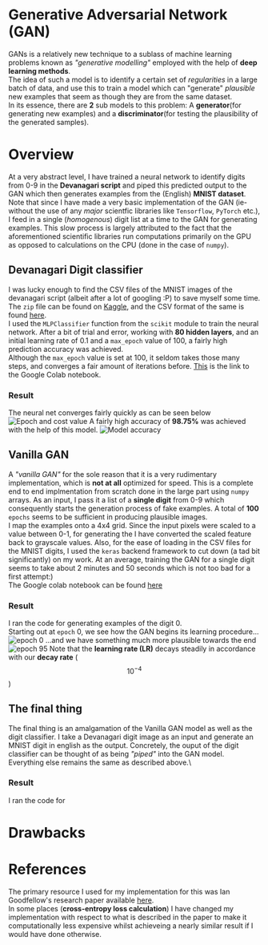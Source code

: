# Generative Adversarial Network (GAN)
GANs is a relatively new technique to a sublass of machine learning problems known as *"generative modelling"* employed with the help of **deep learning methods**.\
The idea of such a model is to identify a certain set of *regularities* in a large batch of data, and use this to train a model which can "generate" *plausible* new examples that seem as though they are from the same dataset.\
In its essence, there are **2** sub models to this problem: A **generator**(for generating new examples) and a **discriminator**(for testing the plausibility of the generated samples).

# Overview
At a very abstract level, I have trained a neural network to identify digits from 0-9 in the **Devanagari script** and piped this predicted output to the GAN which then generates examples from the (English) **MNIST dataset**.\
Note that since I have made a very basic implementation of the GAN (ie-without the use of any *major* scientfic libraries like ```Tensorflow```, ```PyTorch``` etc.), I feed in a single (*homogenous*) digit list at a time to the GAN for generating examples. This slow process is largely attributed to the fact that the aforementioned scientific libraries run computations primarily on the GPU as opposed to calculations on the CPU (done in the case of ```numpy```).

## Devanagari Digit classifier
I was lucky enough to find the CSV files of the MNIST images of the devanagari script (albeit after a lot of googling :P) to save myself some time. The ```zip``` file can be found on [Kaggle](https://www.kaggle.com/ashokpant/devanagari-character-dataset-large), and the CSV format of the same is found [here](https://github.com/sknepal/DHDD_CSV).\
I used the ```MLPClassifier``` function from the ```scikit``` module to train the neural network. After a bit of trial and error, working with **80 hidden layers**, and an initial learning rate of 0.1 and a ```max_epoch``` value of 100, a fairly high prediction accuracy was achieved.\
Although the ```max_epoch``` value is set at 100, it seldom takes those many steps, and converges a fair amount of iterations before. [This](https://colab.research.google.com/drive/1HkDEJfKoFRFzJh6OMn1LGIxiejoVsuKS#scrollTo=FQIysSno7Nax) is the link to the Google Colab notebook.
### Result
The neural net converges fairly quickly as can be seen below
![Epoch and cost value](https://github.com/ckapoor7/bare-bones-GANs/blob/main/Screen%20Shot%202021-04-10%20at%2010.11.17%20PM.png)
A fairly high accuracy of **98.75%** was achieved with the help of this model. 
![Model accuracy](https://github.com/ckapoor7/bare-bones-GANs/blob/main/Screen%20Shot%202021-04-10%20at%2010.16.51%20PM.png)

## Vanilla GAN
A *"vanilla GAN"* for the sole reason that it is a very rudimentary implementation, which is **not at all** optimized for speed. This is a complete end to end implmentation from scratch done in the large part using ```numpy``` arrays.  As an input, I pass it a list of a **single digit** from 0-9 which consequently starts the generation process of fake examples. A total of **100** ```epochs``` seems to be sufficient in producing plausible images.\
I map the examples onto a 4x4 grid. Since the input pixels were scaled to a value between 0-1, for generating the I have converted the scaled feature back to grayscale values. Also, for the ease of loading in the CSV files for the MNIST digits, I used the ```keras``` backend framework to cut down (a tad bit significantly) on my work. At an average, training the GAN for a single digit seems to take about 2 minutes and 50 seconds which is not too bad for a first attempt:)\
The Google colab notebook can be found [here](https://colab.research.google.com/drive/1P7bhxQaUWDE-b3WcbfoIdMmB_ovtVOxZ)
### Result
I ran the code for generating examples of the digit 0.\
Starting out at ```epoch``` 0, we see how the GAN begins its learning procedure...\
![epoch 0](https://github.com/ckapoor7/bare-bones-GANs/blob/main/Screen%20Shot%202021-04-11%20at%208.54.08%20AM.png)
...and we have something much more plausible towards the end
![epoch 95](https://github.com/ckapoor7/bare-bones-GANs/blob/main/Screen%20Shot%202021-04-11%20at%208.58.44%20AM.png)
Note that the **learning rate (LR)** decays steadily in accordance with our **decay rate** ($$10^{-4}$$)


## The final thing
The final thing is an amalgamation of the Vanilla GAN model as well as the digit classifier. I take a Devanagari digit image as an input and generate an MNIST digit in english as the output. Concretely, the ouput of the digit classifier can be thought of as being *"piped"* into the GAN model. Everything else remains the same as described above.\
### Result
I ran the code for


# Drawbacks

# References
The primary resource I used for my implementation for this was Ian Goodfellow's research paper available [here](https://arxiv.org/pdf/1406.2661.pdf).\
In some places (**cross-entropy loss calculation**) I have changed my implementation with respect to what is described in the paper to make it computationally less expensive whilst achieveing a nearly similar result if I would have done otherwise.


